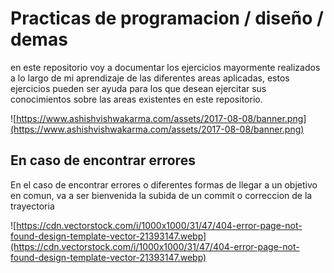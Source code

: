 
# Practicas de programacion / diseño / demas

en este repositorio voy a documentar los ejercicios mayormente realizados a lo largo de mi aprendizaje de las diferentes areas aplicadas, estos ejercicios pueden ser ayuda para los que desean ejercitar sus conocimientos sobre las areas existentes en este repositorio.

![https://www.ashishvishwakarma.com/assets/2017-08-08/banner.png](https://www.ashishvishwakarma.com/assets/2017-08-08/banner.png)

## En caso de encontrar errores

En el caso de encontrar errores o diferentes formas de llegar a un objetivo en comun, va a ser bienvenida la subida de un commit o correccion de la trayectoria

![https://cdn.vectorstock.com/i/1000x1000/31/47/404-error-page-not-found-design-template-vector-21393147.webp](https://cdn.vectorstock.com/i/1000x1000/31/47/404-error-page-not-found-design-template-vector-21393147.webp)
